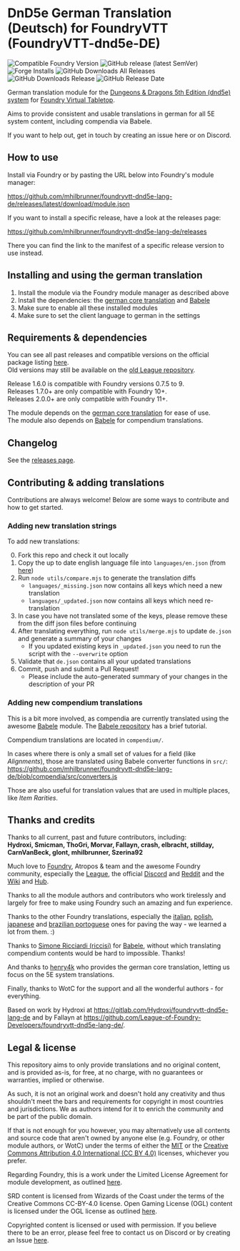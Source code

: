 # DnD5e German Translation (Deutsch) for FoundryVTT (FoundryVTT-dnd5e-DE)

![Compatible Foundry Version](https://img.shields.io/badge/Foundry-v12-informational)
![GitHub release (latest SemVer)](https://img.shields.io/github/v/release/mhilbrunner/foundryvtt-dnd5e-lang-de?label=Latest+Release)
![Forge Installs](https://img.shields.io/badge/dynamic/json?label=Forge%20Installs&query=package.installs&suffix=%25&url=https%3A%2F%2Fforge-vtt.com%2Fapi%2Fbazaar%2Fpackage%2FFoundryVTT-dnd5e-DE&colorB=4aa94a)
![GitHub Downloads All Releases](https://img.shields.io/github/downloads/mhilbrunner/foundryvtt-dnd5e-lang-de/total?label=Downloads+(Total))
![GitHub Downloads Release](https://img.shields.io/github/downloads/mhilbrunner/foundryvtt-dnd5e-lang-de/latest/total?label=Downloads+(Latest))
![GitHub Release Date](https://img.shields.io/github/release-date/mhilbrunner/foundryvtt-dnd5e-lang-de?label=Release+Date)

German translation module for the
[Dungeons & Dragons 5th Edition (dnd5e) system](https://foundryvtt.com/packages/dnd5e)
for [Foundry Virtual Tabletop](https://foundryvtt.com/).

Aims to provide consistent and usable translations in german for all 5E
system content, including compendia via Babele.

If you want to help out, get in touch by creating an issue here or on Discord.

## How to use

Install via Foundry or by pasting the URL below into Foundry's module manager:

<https://github.com/mhilbrunner/foundryvtt-dnd5e-lang-de/releases/latest/download/module.json>

If you want to install a specific release, have a look at the releases page:

<https://github.com/mhilbrunner/foundryvtt-dnd5e-lang-de/releases>

There you can find the link to the manifest of a specific release version to use instead.

## Installing and using the german translation

1. Install the module via the Foundry module manager as described above
2. Install the dependencies: the [german core translation](https://foundryvtt.com/packages/lang-de) and [Babele](https://foundryvtt.com/packages/babele)
3. Make sure to enable all these installed modules
4. Make sure to set the client language to german in the settings

## Requirements & dependencies

You can see all past releases and compatible versions on the official package listing [here](https://foundryvtt.com/packages/FoundryVTT-dnd5e-DE).\
Old versions may still be available on the [old League repository](https://github.com/League-of-Foundry-Developers/foundryvtt-dnd5e-lang-de/).

Release 1.6.0 is compatible with Foundry versions 0.7.5 to 9.\
Releases 1.7.0+ are only compatible with Foundry 10+.\
Releases 2.0.0+ are only compatible with Foundry 11+.

The module depends on the [german core translation](https://foundryvtt.com/packages/lang-de) for ease of use.\
The module also depends on [Babele](https://foundryvtt.com/packages/babele) for compendium translations.

## Changelog

See the [releases page](https://github.com/mhilbrunner/foundryvtt-dnd5e-lang-de/releases).

## Contributing & adding translations

Contributions are always welcome! Below are some ways to contribute and how to get started.

### Adding new translation strings

To add new translations:

0. Fork this repo and check it out locally
1. Copy the up to date english language file into `languages/en.json` (from [here](https://github.com/foundryvtt/dnd5e/raw/master/lang/en.json))
2. Run `node utils/compare.mjs` to generate the translation diffs
    - `languages/_missing.json` now contains all keys which need a new translation
    - `languages/_updated.json` now contains all keys which need re-translation
3. In case you have not translated some of the keys, please remove these from the diff json files before continuing
4. After translating everything, run `node utils/merge.mjs` to update `de.json` and generate a summary of your changes
    - If you updated existing keys in `_updated.json` you need to run the script with the `--overwrite` option
5. Validate that `de.json` contains all your updated translations
6. Commit, push and submit a Pull Request!
    - Please include the auto-generated summary of your changes in the description of your PR

### Adding new compendium translations

This is a bit more involved, as compendia are currently translated using the
awesome [Babele](https://foundryvtt.com/packages/babele) module.
The [Babele repository](https://gitlab.com/riccisi/foundryvtt-babele) has a
brief tutorial.

Compendium translations are located in `compendium/`.

In cases where there is only a small set of values for a field (like *Alignments*),
those are translated using Babele converter functions in `src/`:
<https://github.com/mhilbrunner/foundryvtt-dnd5e-lang-de/blob/compendia/src/converters.js>

Those are also useful for translation values that are used in multiple places,
like *Item Rarities*.

## Thanks and credits

Thanks to all current, past and future contributors, including: \
**Hydroxi, Smicman, ThoGri, Morvar, Fallayn, crash, elbracht, stillday, CarnVanBeck, glont, mhilbrunner, Szerina92**

Much love to [Foundry](https://foundryvtt.com/), Atropos & team and the awesome Foundry community,
especially the [League](https://discord.com/invite/2rHs78h),
the official [Discord](https://discord.gg/foundryvtt) and
[Reddit](https://www.reddit.com/r/FoundryVTT/) and the
[Wiki](https://foundryvtt.wiki/) and [Hub](https://www.foundryvtt-hub.com/).

Thanks to all the module authors and contributors who work tirelessly and
largely for free to make using Foundry such an amazing and fun experience.

Thanks to the other Foundry translations, especially the
[italian](https://gitlab.com/riccisi/foundryvtt-dnd5e-lang-it-it/),
[polish](https://gitlab.com/fvtt-poland/dnd-5e),
[japanese](https://github.com/BrotherSharper/foundryVTTja)
and [brazilian portoguese](https://gitlab.com/fvtt-brasil/dnd5e) ones
for paving the way - we learned a lot from them. :)

Thanks to [Simone Ricciardi (riccisi)](https://gitlab.com/riccisi) for
[Babele](https://foundryvtt.com/packages/babele), without which translating
compendium contents would be hard to impossible. Thanks!

And thanks to [henry4k](https://gitlab.com/henry4k/) who provides the german
core translation, letting us focus on the 5E system translations.

Finally, thanks to WotC for the support and all the wonderful authors - for everything.

Based on work by Hydroxi at <https://gitlab.com/Hydroxi/foundryvtt-dnd5e-lang-de>
and by Fallayn at <https://github.com/League-of-Foundry-Developers/foundryvtt-dnd5e-lang-de/>.

## Legal & license

This repository aims to only provide translations and no original content,
and is provided as-is, for free, at no charge,
with no guarantees or warranties, implied or otherwise.

As such, it is not an original work and doesn't hold any creativity and thus
shouldn't meet the bars and requirements for copyright in most countries and
jurisdictions. We as authors intend for it to enrich the community and be part
of the public domain.

If that is not enough for you however, you may alternatively use all contents
and source code that aren't owned by anyone else (e.g. Foundry, or other
module authors, or WotC) under the terms of either the
[MIT](https://opensource.org/licenses/MIT) or
the [Creative Commons Attribution 4.0 International
(CC BY 4.0)](https://creativecommons.org/licenses/by/4.0/) licenses, whichever you prefer.

Regarding Foundry, this is a work under the Limited License Agreement
for module development, as outlined [here](https://foundryvtt.com/article/license/).

SRD content is licensed from Wizards of the Coast under the terms of the
Creative Commons CC-BY-4.0 license. Open Gaming License (OGL) content is
licensed under the OGL license as outlined
[here](https://dnd.wizards.com/articles/features/systems-reference-document-srd).

Copyrighted content is licensed or used with permission. If you believe there
to be an error, please feel free to contact us on Discord or by creating an Issue
[here](https://github.com/mhilbrunner/foundryvtt-dnd5e-lang-de/issues).
